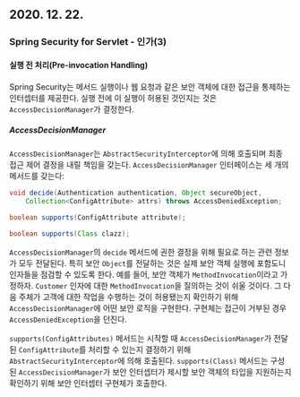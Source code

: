 ## 2020. 12. 22.

### Spring Security for Servlet - 인가(3)

#### 실행 전 처리(Pre-invocation Handling)

Spring Security는 메서드 실행이나 웹 요청과 같은 보안 객체에 대한 접근을 통제하는 인터셉터를 제공한다. 실행 전에 이 실행이 허용된 것인지는 것은 `AccessDecisionManager`가 결정한다.

##### AccessDecisionManager

`AccessDecisionManager`는 `AbstractSecurityInterceptor`에 의해 호출되며 최종 접근 제어 결정을 내릴 책임을 갖는다. `AccessDecisionManager` 인터페이스는 세 개의 메서드를 갖는다:

```java
void decide(Authentication authentication, Object secureObject,
    Collection<ConfigAttribute> attrs) throws AccessDeniedException;

boolean supports(ConfigAttribute attribute);

boolean supports(Class clazz);
```

`AccessDecisionManager`의 `decide` 메서드에 권한 결정을 위해 필요로 하는 관련 정보가 모두 전달된다. 특히 보안 `Object`를 전달하는 것은 실제 보안 객체 실행에 포함도니 인자들을 점검할 수 있도록 한다. 예를 들어, 보안 객체가 `MethodInvocation`이라고 가정하자. `Customer` 인자에 대한 `MethodInvocation`을 질의하는 것이 쉬울 것이다. 그 다음 주체가 고객에 대한 작업을 수행하는 것이 허용됐는지 확인하기 위해 `AccessDecisionManager`에 어떤 보안 로직을 구현한다. 구현체는 접근이 거부된 경우 `AccessDeniedException`을 던진다.

`supports(ConfigAttributes)` 메서드는 시작할 때 `AccessDecisionManager`가 전달된 `ConfigAttribute`를 처리할 수 있는지 결정하기 위해 `AbstractSecurityInterceptor`에 의해 호출된다. `supports(Class)` 메서드는 구성된 `AccessDecisionManager`가 보안 인터셉터가 제시할 보안 객체의 타입을 지원하는지 확인하기 위해 보안 인터셉터 구현체가 호출한다.
